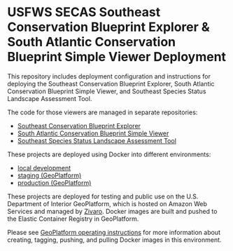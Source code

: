 # USFWS SECAS Southeast Conservation Blueprint Explorer & South Atlantic Conservation Blueprint Simple Viewer Deployment

This repository includes deployment configuration and instructions for deploying
the Southeast Conservation Blueprint Explorer, South Atlantic Conservation
Blueprint Simple Viewer, and Southeast Species Status Landscape Assessment Tool.

The code for those viewers are managed in separate repositories:

-   [Southeast Conservation Blueprint Explorer](https://github.com/astutespruce/secas-blueprint)
-   [South Atlantic Conservation Blueprint Simple Viewer](https://github.com/astutespruce/sa-blueprint-sv)
-   [Southeast Species Status Landscape Assessment Tool](https://github.com/astutespruce/secas-ssa)

These projects are deployed using Docker into different environments:

-   [local development](deploy/dev/README.md)
-   [staging (GeoPlatform)](deploy/staging/README.md)
-   [production (GeoPlatform)](deploy/production/README.md)

These projects are deployed for testing and public use on the U.S. Department
of Interior GeoPlatform, which is hosted on Amazon Web Services and managed by
[Zivaro](https://zivaro.com/). Docker images are built and pushed to the
Elastic Container Registry in GeoPlatform.

Please see [GeoPlatform operating instructions](GeoPlatform.md) for more
information about creating, tagging, pushing, and pulling Docker images in this
environment.
